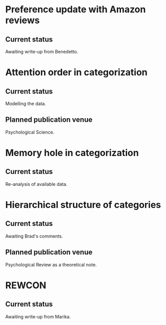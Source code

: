 Preference update with Amazon reviews
=====================================

Current status
--------------
Awaiting write-up from Benedetto.



Attention order in categorization
=================================

Current status
--------------
Modelling the data.

Planned publication venue
-------------------------
Psychological Science.



Memory hole in categorization
=============================

Current status
--------------
Re-analysis of available data.



Hierarchical structure of categories
====================================

Current status
--------------
Awaiting Brad's comments.


Planned publication venue
-------------------------
Psychological Review as a theoretical note.



REWCON
======

Current status
--------------
Awaiting write-up from Marika.
